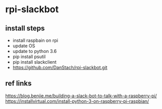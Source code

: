 # rpi-slackbot

## install steps
- install raspbain on rpi
- update OS
- update to python 3.6
- pip install psutil
- pip install slackclient
- https://github.com/DanStach/rpi-slackbot.git

## ref links
https://blog.benjie.me/building-a-slack-bot-to-talk-with-a-raspberry-pi/
https://installvirtual.com/install-python-3-on-raspberry-pi-raspbian/
